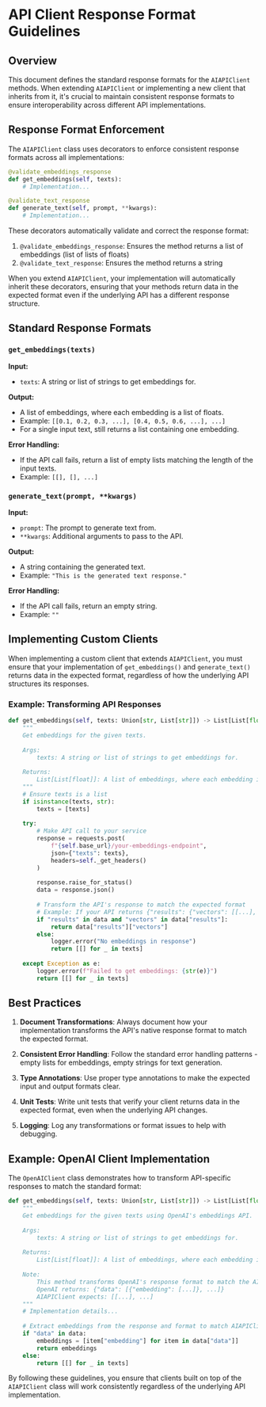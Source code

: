 # API Client Response Format Guidelines

## Overview

This document defines the standard response formats for the `AIAPIClient` methods. When extending `AIAPIClient` or implementing a new client that inherits from it, it's crucial to maintain consistent response formats to ensure interoperability across different API implementations.

## Response Format Enforcement

The `AIAPIClient` class uses decorators to enforce consistent response formats across all implementations:

```python
@validate_embeddings_response
def get_embeddings(self, texts):
    # Implementation...

@validate_text_response
def generate_text(self, prompt, **kwargs):
    # Implementation...
```

These decorators automatically validate and correct the response format:

1. `@validate_embeddings_response`: Ensures the method returns a list of embeddings (list of lists of floats)
2. `@validate_text_response`: Ensures the method returns a string

When you extend `AIAPIClient`, your implementation will automatically inherit these decorators, ensuring that your methods return data in the expected format even if the underlying API has a different response structure.

## Standard Response Formats

### `get_embeddings(texts)`

**Input:**
- `texts`: A string or list of strings to get embeddings for.

**Output:**
- A list of embeddings, where each embedding is a list of floats.
- Example: `[[0.1, 0.2, 0.3, ...], [0.4, 0.5, 0.6, ...], ...]`
- For a single input text, still returns a list containing one embedding.

**Error Handling:**
- If the API call fails, return a list of empty lists matching the length of the input texts.
- Example: `[[], [], ...]`

### `generate_text(prompt, **kwargs)`

**Input:**
- `prompt`: The prompt to generate text from.
- `**kwargs`: Additional arguments to pass to the API.

**Output:**
- A string containing the generated text.
- Example: `"This is the generated text response."`

**Error Handling:**
- If the API call fails, return an empty string.
- Example: `""`

## Implementing Custom Clients

When implementing a custom client that extends `AIAPIClient`, you must ensure that your implementation of `get_embeddings()` and `generate_text()` returns data in the expected format, regardless of how the underlying API structures its responses.

### Example: Transforming API Responses

```python
def get_embeddings(self, texts: Union[str, List[str]]) -> List[List[float]]:
    """
    Get embeddings for the given texts.
    
    Args:
        texts: A string or list of strings to get embeddings for.
        
    Returns:
        List[List[float]]: A list of embeddings, where each embedding is a list of floats.
    """
    # Ensure texts is a list
    if isinstance(texts, str):
        texts = [texts]
    
    try:
        # Make API call to your service
        response = requests.post(
            f"{self.base_url}/your-embeddings-endpoint",
            json={"texts": texts},
            headers=self._get_headers()
        )
        
        response.raise_for_status()
        data = response.json()
        
        # Transform the API's response to match the expected format
        # Example: If your API returns {"results": {"vectors": [[...], [...]]}}
        if "results" in data and "vectors" in data["results"]:
            return data["results"]["vectors"]
        else:
            logger.error("No embeddings in response")
            return [[] for _ in texts]
    
    except Exception as e:
        logger.error(f"Failed to get embeddings: {str(e)}")
        return [[] for _ in texts]
```

## Best Practices

1. **Document Transformations**: Always document how your implementation transforms the API's native response format to match the expected format.

2. **Consistent Error Handling**: Follow the standard error handling patterns - empty lists for embeddings, empty strings for text generation.

3. **Type Annotations**: Use proper type annotations to make the expected input and output formats clear.

4. **Unit Tests**: Write unit tests that verify your client returns data in the expected format, even when the underlying API changes.

5. **Logging**: Log any transformations or format issues to help with debugging.

## Example: OpenAI Client Implementation

The `OpenAIClient` class demonstrates how to transform API-specific responses to match the standard format:

```python
def get_embeddings(self, texts: Union[str, List[str]]) -> List[List[float]]:
    """
    Get embeddings for the given texts using OpenAI's embeddings API.
    
    Args:
        texts: A string or list of strings to get embeddings for.
        
    Returns:
        List[List[float]]: A list of embeddings, where each embedding is a list of floats.
        
    Note:
        This method transforms OpenAI's response format to match the AIAPIClient format.
        OpenAI returns: {"data": [{"embedding": [...]}, ...]}
        AIAPIClient expects: [[...], ...]
    """
    # Implementation details...
    
    # Extract embeddings from the response and format to match AIAPIClient
    if "data" in data:
        embeddings = [item["embedding"] for item in data["data"]]
        return embeddings
    else:
        return [[] for _ in texts]
```

By following these guidelines, you ensure that clients built on top of the `AIAPIClient` class will work consistently regardless of the underlying API implementation.
